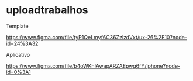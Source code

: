 # uploadtrabalhos

Template

https://www.figma.com/file/tyP1QeLmyf6C36ZzlzdVxt/ux-26%2F10?node-id=24%3A32


Aplicativo

https://www.figma.com/file/b4oWKhIAwapARZAEpwg6fY/iphone?node-id=0%3A1



